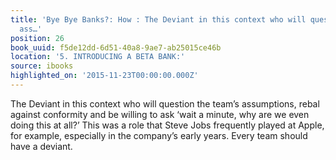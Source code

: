 ```yaml
---
title: 'Bye Bye Banks?: How : The Deviant in this context who will question the team’s
  ass…'
position: 26
book_uuid: f5de12dd-6d51-40a8-9ae7-ab25015ce46b
location: '5. INTRODUCING A BETA BANK:'
source: ibooks
highlighted_on: '2015-11-23T00:00:00.000Z'
---
```


The Deviant in this context who will question the team’s assumptions, rebal against conformity and be willing to ask ‘wait a minute, why are we even doing this at all?’ This was a role that Steve Jobs frequently played at Apple, for example, especially in the company’s early years. Every team should have a deviant.